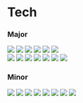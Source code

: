 <h1>Tech</h1>
<h3>Major</h3>
<div>
  <img src="https://img.shields.io/badge/javascript-black?logo=javascript"/>
  <img src="https://img.shields.io/badge/react-black?logo=react"/>
  <img src="https://img.shields.io/badge/react--native-black?logo=react"/>
  <img src="https://img.shields.io/badge/typescript-black?logo=typescript"/>
  <img src="https://img.shields.io/badge/nextjs-black?logo=Next.js"/>
 
  <img src="https://img.shields.io/badge/react--query-black?logo=reactquery"/>
  <br/>
  <img src="https://img.shields.io/badge/redux-black?logo=redux"/>

  <img src="https://img.shields.io/badge/jest-black?logo=jest"/>
  <img src="https://img.shields.io/badge/testing--library-black?logo=testinglibrary"/>
  <img src="https://img.shields.io/badge/tailwindCSS-black?logo=tailwindcss"/>
  <img src="https://img.shields.io/badge/styled--components-black?logo=styledcomponents"/>
  <img src="https://img.shields.io/badge/figma-black?logo=figma"/>
  <img src="https://img.shields.io/badge/git-black?logo=git"/>
</div>
<h3>Minor</h3>
<div>
    <img src="https://img.shields.io/badge/swr-black?logo=swr"/>
    <img src="https://img.shields.io/badge/node-black?logo=Node.js"/>
    <img src="https://img.shields.io/badge/express-black?logo=express"/>
    <img src="https://img.shields.io/badge/mongoDB-black?logo=mongoDB"/>
    <img src="https://img.shields.io/badge/cypress-black?logo=cypress"/>
    <img src="https://img.shields.io/badge/postCSS-black?logo=postCSS"/>
    <img src="https://img.shields.io/badge/vercel-black?logo=vercel"/>
    <img src="https://img.shields.io/badge/aws-black?logo=aws"/> 
</div>